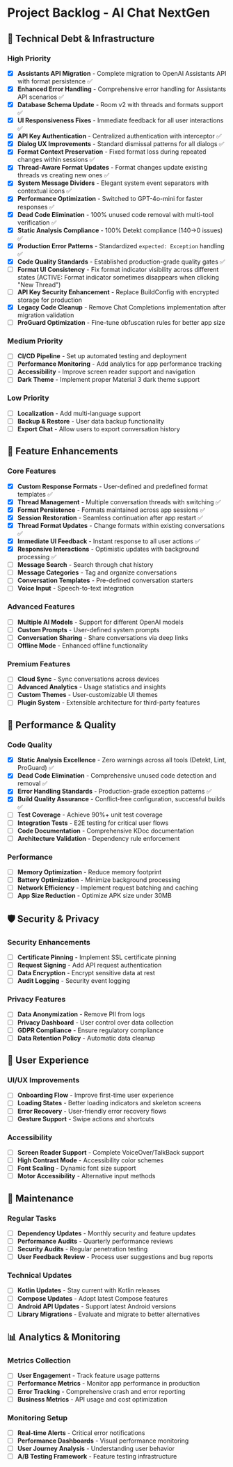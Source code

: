 # Project Backlog - AI Chat NextGen

## 🔧 Technical Debt & Infrastructure

### High Priority
- [x] **Assistants API Migration** - Complete migration to OpenAI Assistants API with format persistence ✅
- [x] **Enhanced Error Handling** - Comprehensive error handling for Assistants API scenarios ✅
- [x] **Database Schema Update** - Room v2 with threads and formats support ✅
- [x] **UI Responsiveness Fixes** - Immediate feedback for all user interactions ✅
- [x] **API Key Authentication** - Centralized authentication with interceptor ✅
- [x] **Dialog UX Improvements** - Standard dismissal patterns for all dialogs ✅
- [x] **Format Context Preservation** - Fixed format loss during repeated changes within sessions ✅
- [x] **Thread-Aware Format Updates** - Format changes update existing threads vs creating new ones ✅
- [x] **System Message Dividers** - Elegant system event separators with contextual icons ✅
- [x] **Performance Optimization** - Switched to GPT-4o-mini for faster responses ✅
- [x] **Dead Code Elimination** - 100% unused code removal with multi-tool verification ✅
- [x] **Static Analysis Compliance** - 100% Detekt compliance (140→0 issues) ✅
- [x] **Production Error Patterns** - Standardized `expected: Exception` handling ✅
- [x] **Code Quality Standards** - Established production-grade quality gates ✅
- [ ] **Format UI Consistency** - Fix format indicator visibility across different states (ACTIVE: Format indicator sometimes disappears when clicking "New Thread")
- [ ] **API Key Security Enhancement** - Replace BuildConfig with encrypted storage for production
 - [x] **Legacy Code Cleanup** - Remove Chat Completions implementation after migration validation
- [ ] **ProGuard Optimization** - Fine-tune obfuscation rules for better app size

### Medium Priority
- [ ] **CI/CD Pipeline** - Set up automated testing and deployment
- [ ] **Performance Monitoring** - Add analytics for app performance tracking
- [ ] **Accessibility** - Improve screen reader support and navigation
- [ ] **Dark Theme** - Implement proper Material 3 dark theme support

### Low Priority
- [ ] **Localization** - Add multi-language support
- [ ] **Backup & Restore** - User data backup functionality
- [ ] **Export Chat** - Allow users to export conversation history

## 🚀 Feature Enhancements

### Core Features
- [x] **Custom Response Formats** - User-defined and predefined format templates ✅
- [x] **Thread Management** - Multiple conversation threads with switching ✅
- [x] **Format Persistence** - Formats maintained across app sessions ✅
- [x] **Session Restoration** - Seamless continuation after app restart ✅
- [x] **Thread Format Updates** - Change formats within existing conversations ✅
- [x] **Immediate UI Feedback** - Instant response to all user actions ✅
- [x] **Responsive Interactions** - Optimistic updates with background processing ✅
- [ ] **Message Search** - Search through chat history
- [ ] **Message Categories** - Tag and organize conversations
- [ ] **Conversation Templates** - Pre-defined conversation starters
- [ ] **Voice Input** - Speech-to-text integration

### Advanced Features
- [ ] **Multiple AI Models** - Support for different OpenAI models
- [ ] **Custom Prompts** - User-defined system prompts
- [ ] **Conversation Sharing** - Share conversations via deep links
- [ ] **Offline Mode** - Enhanced offline functionality

### Premium Features
- [ ] **Cloud Sync** - Sync conversations across devices
- [ ] **Advanced Analytics** - Usage statistics and insights
- [ ] **Custom Themes** - User-customizable UI themes
- [ ] **Plugin System** - Extensible architecture for third-party features

## 🎯 Performance & Quality

### Code Quality
- [x] **Static Analysis Excellence** - Zero warnings across all tools (Detekt, Lint, ProGuard) ✅
- [x] **Dead Code Elimination** - Comprehensive unused code detection and removal ✅
- [x] **Error Handling Standards** - Production-grade exception patterns ✅
- [x] **Build Quality Assurance** - Conflict-free configuration, successful builds ✅
- [ ] **Test Coverage** - Achieve 90%+ unit test coverage
- [ ] **Integration Tests** - E2E testing for critical user flows
- [ ] **Code Documentation** - Comprehensive KDoc documentation
- [ ] **Architecture Validation** - Dependency rule enforcement

### Performance
- [ ] **Memory Optimization** - Reduce memory footprint
- [ ] **Battery Optimization** - Minimize background processing
- [ ] **Network Efficiency** - Implement request batching and caching
- [ ] **App Size Reduction** - Optimize APK size under 30MB

## 🛡️ Security & Privacy

### Security Enhancements
- [ ] **Certificate Pinning** - Implement SSL certificate pinning
- [ ] **Request Signing** - Add API request authentication
- [ ] **Data Encryption** - Encrypt sensitive data at rest
- [ ] **Audit Logging** - Security event logging

### Privacy Features
- [ ] **Data Anonymization** - Remove PII from logs
- [ ] **Privacy Dashboard** - User control over data collection
- [ ] **GDPR Compliance** - Ensure regulatory compliance
- [ ] **Data Retention Policy** - Automatic data cleanup

## 📱 User Experience

### UI/UX Improvements
- [ ] **Onboarding Flow** - Improve first-time user experience
- [ ] **Loading States** - Better loading indicators and skeleton screens
- [ ] **Error Recovery** - User-friendly error recovery flows
- [ ] **Gesture Support** - Swipe actions and shortcuts

### Accessibility
- [ ] **Screen Reader Support** - Complete VoiceOver/TalkBack support
- [ ] **High Contrast Mode** - Accessibility color schemes
- [ ] **Font Scaling** - Dynamic font size support
- [ ] **Motor Accessibility** - Alternative input methods

## 🔄 Maintenance

### Regular Tasks
- [ ] **Dependency Updates** - Monthly security and feature updates
- [ ] **Performance Audits** - Quarterly performance reviews
- [ ] **Security Audits** - Regular penetration testing
- [ ] **User Feedback Review** - Process user suggestions and bug reports

### Technical Updates
- [ ] **Kotlin Updates** - Stay current with Kotlin releases
- [ ] **Compose Updates** - Adopt latest Compose features
- [ ] **Android API Updates** - Support latest Android versions
- [ ] **Library Migrations** - Evaluate and migrate to better alternatives

## 📊 Analytics & Monitoring

### Metrics Collection
- [ ] **User Engagement** - Track feature usage patterns
- [ ] **Performance Metrics** - Monitor app performance in production
- [ ] **Error Tracking** - Comprehensive crash and error reporting
- [ ] **Business Metrics** - API usage and cost optimization

### Monitoring Setup
- [ ] **Real-time Alerts** - Critical error notifications
- [ ] **Performance Dashboards** - Visual performance monitoring
- [ ] **User Journey Analysis** - Understanding user behavior
- [ ] **A/B Testing Framework** - Feature testing infrastructure
